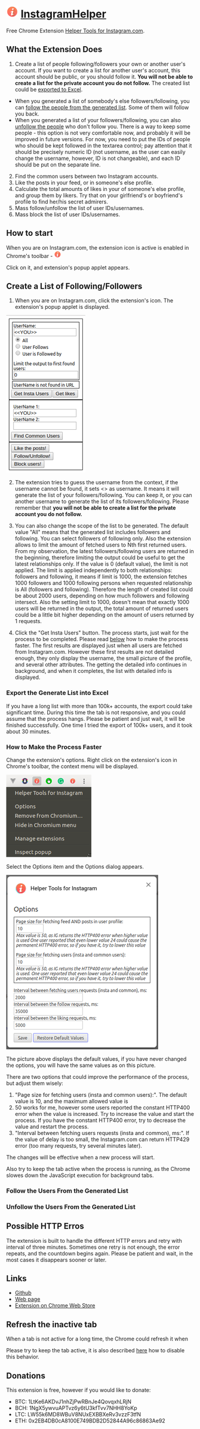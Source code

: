 # ![Extension's Icon](./src/img/icon32.png) [InstagramHelper](https://github.com/OllegK/InstagramHelper)
Free Chrome Extension [Helper Tools for Instagram.com](https://github.com/OllegK/InstagramHelper).

## What the Extension Does
1. Create a list of people following/followers your own or another user's account. If you want to create a list for another user's account, this account should be public, or you should follow it. **You will not be able to create a list for the private account you do not follow.** The created list could be [exported to Excel](#create-a-List-of-Following/Followers).
  * When you generated a list of somebody's else followers/following, you can [follow the people from the generated list](#follow-the-users-from-the-generated-list). Some of them will follow you back.
  * When you generated a list of your followers/following, you can also [unfollow the people](#unfollow-the-users-from-the-generated-list) who don't follow you. There is a way to keep some people - this option is not very comfortable now, and probably it will be improved in future versions. For now, you need to put the IDs of people who should be kept followed in the textarea control; pay attention that it should be precisely numeric ID (not username, as the user can easily change the username, however, ID is not changeable), and each ID should be put on the separate line.  
2. Find the common users between two Instagram accounts.
3. Like the posts in your feed, or in someone's else profile. 
4. Calculate the total amounts of likes in your of someone's else profile, and group them by likers. Try that on your girlfriend's or boyfriend's profile to find her/his secret admirers.
5. Mass follow/unfollow the list of user IDs/usernames.
6. Mass block the list of user IDs/usernames.

## How to start
When you are on Instagram.com, the extension icon is active is enabled in Chrome's toolbar - ![Extension's Icon](./src/img/icon19.png)

Click on it, and extension's popup applet appears.  

## Create a List of Following/Followers
1. When you are on Instagram.com, click the extension's icon. The extension's popup applet is displayed.

![Extension's Popup Applet](./src/img/extPopupApplet.png)
 
2. The extension tries to guess the username from the context, if the username cannot be found, it sets <<YOU>> as username. It means it will generate the list of your followers/following. You can keep it, or you can another username to generate the list of its followers/following. Please remember that **you will not be able to create a list for the private account you do not follow.**  
3. You can also change the scope of the list to be generated. The default value "All" means that the generated list includes followers and following. You can select followers of following only. Also the extension allows to limit the amount of fetched users to Nth first returned users. From my observation, the latest followers/following users are returned in the beginning, therefore limiting the output could be useful to get the latest relationships only. If the value is 0 (default value), the limit is not applied. The limit is applied independently to both relationships: followers and following, it means if limit is 1000, the extension fetches 1000 followers and 1000 following persons when requested relationship is All (followers and following). Therefore the length of created list could be about 2000 users, depending on how much followers and following intersect. Also the setting limit to 1000, doesn't mean that exactly 1000 users will be returned in the output, the total amount of returned users could be a little bit higher depending on the amount of users returned by 1 requests.

4. Click the "Get Insta Users" button. The process starts, just wait for the process to be completed. Please read [below](#How-to-Make-the-Process-Faster) how to make the process faster. The first results are displayed just when all users are fetched from Instagram.com. However these first results are not detailed enough, they only display the username, the small picture of the profile, and several other attributes. The getting the detailed info continues in background, and when it completes, the list with detailed info is displayed.  

### Export the Generate List into Excel
If you have a long list with more than 100k+ accounts, the export could take significant time. During this time the tab is not responsive, and you could assume that the process hangs. Please be patient and just wait, it will be finished successfully. One time I tried the export of 100k+ users, and it took about 30 minutes.

### How to Make the Process Faster
Change the extension's options. Right click on the extension's icon in Chrome's toolbar, the context menu will be displayed. 

![Extension's Context Menu](./src/img/ContextMenu.png)

Select the Options item and the Options dialog appears.

![Extension's Options Dialog](./src/img/OptionsDialog.png)

The picture above displays the default values, if you have never changed the options, you will have the same values as on this picture.

There are two options that could improve the performance of the process, but adjust them wisely:
1. "Page size for fetching users (insta and common users):". The default value is 10, and the maximum allowed value is 
50. 50 works for me, however some users reported the constant HTTP400 error when the value is increased. Try to increase the value and start the process. If you have the constant HTTP400 error, try to decrease the value and restart the process. 
2. "Interval between fetching users requests (insta and common), ms:". If the value of delay is too small, the Instagram.com can return HTTP429 error (too many requests, try several minutes later). 

The changes will be effective when a new process will start.

Also try to keep the tab active when the process is running, as the Chrome slowes down the JavaScript execution for background tabs.


### Follow the Users From the Generated List

### Unfollow the Users From the Generated List


## Possible HTTP Erros
The extension is built to handle the different HTTP errors and retry with interval of three minutes. Sometimes one retry is not enough, the error repeats, and the countdown begins again. Please be patient and wait, in the most cases it  disappears sooner or later.

## Links
* [Github](https://github.com/OllegK/InstagramHelper)
* [Web page](https://instascraper.weebly.com/)
* [Extension on Chrome Web Store](https://chrome.google.com/webstore/detail/helper-tools-for-instagra/hcdbfckhdcpepllecbkaaojfgipnpbpb)

## Refresh the inactive tab
When a tab is not active for a long time, the Chrome could refresh it when 

Please try to keep the tab active, it is also described [here](https://superuser.com/questions/1048029/disable-auto-refresh-tabs-in-chrome-desktop#comment1467739_1048029) how to disable this behavior.

## Donations
This extension is free, however if you would like to donate:   
* BTC: 1LtKe6AKDvJ1nhZjPwRBnJe4QovqxhLRjN  
* BCH: 1NgX5ywvuAPTvz6y6tU3kfTvv7NHH8YoKp  
* LTC: LW55k6MD8WBuV8NUxEXBBXeRv3vzzF3tfN  
* ETH: 0x2EB4DB0cA8100E749BDB2D52844A96c86863Ae92  
